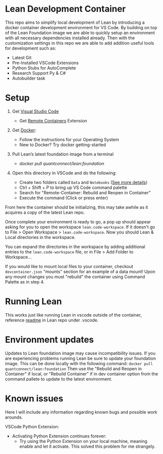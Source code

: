 
# Lean Development Container

This repo aims to simplify local development of Lean by introducing a docker container development environment for VS Code. By building on top of the Lean Foundation image we are able to quickly setup an environment with all necessary dependencies installed already. Then with the customization settings in this repo we are able to add addition useful tools for development such as:

- Latest Git
- Pre-Installed VSCode Extensions
- Python Stubs for AutoComplete
- Research Support Py & C#
- Autobuilder task

# Setup

1. Get [Visual Studio Code](https://code.visualstudio.com/download)
    - Get [Remote Containers](https://marketplace.visualstudio.com/items?itemName=ms-vscode-remote.remote-containers) Extension

2. Get [Docker](https://docs.docker.com/get-docker/):
    - Follow the instructions for your Operating System
    - New to Docker? Try docker getting-started

3. Pull Lean’s latest foundation image from a terminal
    - _docker pull quantconnect/lean:foundation_


4. Open this directory in VSCode and do the following:
   - Create two folders called `Data` and `Notebooks` ([See more details](https://github.com/C-SELLERS/LeanDev/blob/master/.devcontainer/devcontainer.json#L35-L46))
   - Ctrl + Shift + P to bring up VS Code command palette
   - Search for "Remote-Container: Rebuild and Reopen in Container"
   - Execute the command (Click or press enter)

From here the container should be initializing, this may take awhile as it acquires a copy of the latest Lean repo.

Once complete your environment is ready to go, a pop up should appear asking for you to open the workspace `lean.code-workspace`. If it doesn't go to File > Open Workspace > `lean.code-workspace`. Now you should Lean & Local directories in the workspace. 

You can expand the directories in the workspace by adding additional entries to the `lean.code-workspace` file, or in File > Add Folder to Workspace...

If you would like to mount local files to your container, checkout `devcontainer.json` "mounts" section for an example of a data mount! Upon any mount changes you must "rebuild" the container using Command Palette as in step 4. 

# Running Lean

This works just like running Lean in vscode outside of the container, reference [readme](https://github.com/QuantConnect/Lean/tree/master/.vscode#how-to-use-lean) in Lean repo under .vscode.

# Environment updates

Updates to Lean foundation image may cause incompatibility issues. If you are experiencing problems running Lean be sure to update your foundation image. This can be done locally with the following command:
`docker pull quantconnect/lean:foundation`
Then use the "Rebuild and Reopen in Container" if local, or "Rebuild Container" if in dev container option from the command pallete to update to the latest environment. 

# Known issues
Here I will include any information regarding known bugs and possible work arounds.

VSCode Python Extension:
- Activating Python Extension continues forever:
    - Try using the Python Extension on your local machine, meaning enable and let it activate. This solved this problem for me strangely.
